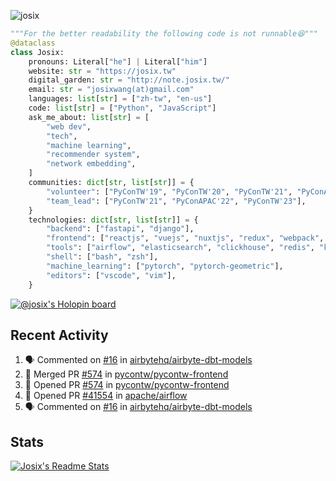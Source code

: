 ![josix](https://komarev.com/ghpvc/?username=josix)
```python
"""For the better readability the following code is not runnable😆"""
@dataclass
class Josix:
    pronouns: Literal["he"] | Literal["him"]
    website: str = "https://josix.tw"
    digital_garden: str = "http://note.josix.tw/"
    email: str = "josixwang(at)gmail.com"
    languages: list[str] = ["zh-tw", "en-us"]
    code: list[str] = ["Python", "JavaScript"]
    ask_me_about: list[str] = [
        "web dev",
        "tech",
        "machine learning",
        "recommender system",
        "network embedding",
    ]
    communities: dict[str, list[str]] = {
        "volunteer": ["PyConTW'19", "PyConTW'20", "PyConTW'21", "PyConAPAC'22"],
        "team_lead": ["PyConTW'21", "PyConAPAC'22", "PyConTW'23"],
    }
    technologies: dict[str, list[str]] = {
        "backend": ["fastapi", "django"],
        "frontend": ["reactjs", "vuejs", "nuxtjs", "redux", "webpack", "tailwindcss"],
        "tools": ["airflow", "elasticsearch", "clickhouse", "redis", "kubernetes", "docker"],
        "shell": ["bash", "zsh"],
        "machine_learning": ["pytorch", "pytorch-geometric"],
        "editors": ["vscode", "vim"],
    }
```
[![@josix's Holopin board](https://holopin.io/api/user/board?user=josix)](https://holopin.io/@josix)

## Recent Activity
<!--START_SECTION:activity-->
1. 🗣 Commented on [#16](https://github.com/airbytehq/airbyte-dbt-models/issues/16#issuecomment-2310153805) in [airbytehq/airbyte-dbt-models](https://github.com/airbytehq/airbyte-dbt-models)
2. 🎉 Merged PR [#574](https://github.com/pycontw/pycontw-frontend/pull/574) in [pycontw/pycontw-frontend](https://github.com/pycontw/pycontw-frontend)
3. 💪 Opened PR [#574](https://github.com/pycontw/pycontw-frontend/pull/574) in [pycontw/pycontw-frontend](https://github.com/pycontw/pycontw-frontend)
4. 💪 Opened PR [#41554](https://github.com/apache/airflow/pull/41554) in [apache/airflow](https://github.com/apache/airflow)
5. 🗣 Commented on [#16](https://github.com/airbytehq/airbyte-dbt-models/issues/16#issuecomment-2286562581) in [airbytehq/airbyte-dbt-models](https://github.com/airbytehq/airbyte-dbt-models)
<!--END_SECTION:activity-->



## Stats
[![Josix's Readme Stats](https://github-readme-stats.vercel.app/api?username=josix&show_icons=true&theme=default&count_private=true&card_width=400)](https://github.com/anuraghazra/github-readme-stats)
